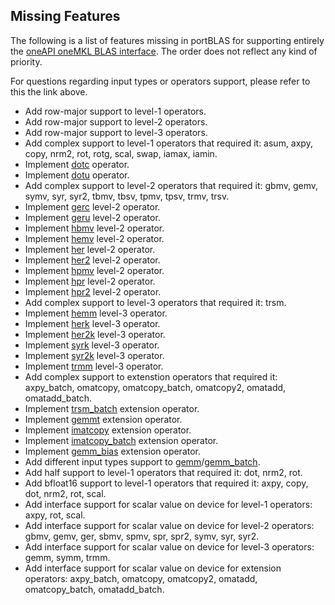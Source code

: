 ## Missing Features

The following is a list of features missing in portBLAS for supporting entirely the [oneAPI oneMKL BLAS interface](https://oneapi-spec.uxlfoundation.org/specifications/oneapi/latest/elements/onemkl/source/domains/blas/blas).
The order does not reflect any kind of priority.

For questions regarding input types or operators support, please refer to this the link above.

- Add row-major support to level-1 operators.
- Add row-major support to level-2 operators.
- Add row-major support to level-3 operators.
- Add complex support to level-1 operators that required it: asum, axpy, copy, nrm2, rot, rotg, scal, swap, iamax, iamin.
- Implement [dotc](https://oneapi-spec.uxlfoundation.org/specifications/oneapi/latest/elements/onemkl/source/domains/blas/dotc.html#onemkl-blas-dotc) operator.
- Implement [dotu](https://oneapi-spec.uxlfoundation.org/specifications/oneapi/latest/elements/onemkl/source/domains/blas/dotu.html#onemkl-blas-dotu) operator.
- Add complex support to level-2 operators that required it: gbmv, gemv, symv, syr, syr2, tbmv, tbsv, tpmv, tpsv, trmv, trsv.
- Implement [gerc](https://oneapi-spec.uxlfoundation.org/specifications/oneapi/latest/elements/onemkl/source/domains/blas/gerc.html#onemkl-blas-gerc) level-2 operator.
- Implement [geru](https://oneapi-spec.uxlfoundation.org/specifications/oneapi/latest/elements/onemkl/source/domains/blas/geru.html#onemkl-blas-geru) level-2 operator.
- Implement [hbmv](https://oneapi-spec.uxlfoundation.org/specifications/oneapi/latest/elements/onemkl/source/domains/blas/hbmv.html#onemkl-blas-hbmv) level-2 operator.
- Implement [hemv](https://oneapi-spec.uxlfoundation.org/specifications/oneapi/latest/elements/onemkl/source/domains/blas/hemv.html#onemkl-blas-hemv) level-2 operator.
- Implement [her](https://oneapi-spec.uxlfoundation.org/specifications/oneapi/latest/elements/onemkl/source/domains/blas/her.html#onemkl-blas-her) level-2 operator.
- Implement [her2](https://oneapi-spec.uxlfoundation.org/specifications/oneapi/latest/elements/onemkl/source/domains/blas/her2.html#onemkl-blas-her2) level-2 operator.
- Implement [hpmv](https://oneapi-spec.uxlfoundation.org/specifications/oneapi/latest/elements/onemkl/source/domains/blas/hpmv.html#onemkl-blas-hpmv) level-2 operator.
- Implement [hpr](https://oneapi-spec.uxlfoundation.org/specifications/oneapi/latest/elements/onemkl/source/domains/blas/hpr.html#onemkl-blas-hpr) level-2 operator.
- Implement [hpr2](https://oneapi-spec.uxlfoundation.org/specifications/oneapi/latest/elements/onemkl/source/domains/blas/hpr2.html#onemkl-blas-hpr2) level-2 operator.
- Add complex support to level-3 operators that required it: trsm.
- Implement [hemm](https://oneapi-spec.uxlfoundation.org/specifications/oneapi/latest/elements/onemkl/source/domains/blas/hemm#onemkl-blas-hemm) level-3 operator.
- Implement [herk](https://oneapi-spec.uxlfoundation.org/specifications/oneapi/latest/elements/onemkl/source/domains/blas/herk#onemkl-blas-herk) level-3 operator.
- Implement [her2k](https://oneapi-spec.uxlfoundation.org/specifications/oneapi/latest/elements/onemkl/source/domains/blas/her2k#onemkl-blas-her2k) level-3 operator.
- Implement [syrk](https://oneapi-spec.uxlfoundation.org/specifications/oneapi/latest/elements/onemkl/source/domains/blas/syrk.html#onemkl-blas-syrk) level-3 operator.
- Implement [syr2k](https://oneapi-spec.uxlfoundation.org/specifications/oneapi/latest/elements/onemkl/source/domains/blas/syr2k.html#onemkl-blas-syr2k) level-3 operator.
- Implement [trmm](https://oneapi-spec.uxlfoundation.org/specifications/oneapi/latest/elements/onemkl/source/domains/blas/trmm.html#onemkl-blas-trmm) level-3 operator.
- Add complex support to extenstion operators that required it: axpy_batch, omatcopy, omatcopy_batch, omatcopy2, omatadd, omatadd_batch.
- Implement [trsm_batch](https://oneapi-spec.uxlfoundation.org/specifications/oneapi/latest/elements/onemkl/source/domains/blas/trsm_batch.html#onemkl-blas-trsm-batch) extension operator.
- Implement [gemmt](https://oneapi-spec.uxlfoundation.org/specifications/oneapi/latest/elements/onemkl/source/domains/blas/gemmt.html#onemkl-blas-gemmt) extension operator.
- Implement [imatcopy](https://oneapi-spec.uxlfoundation.org/specifications/oneapi/latest/elements/onemkl/source/domains/blas/imatcopy#onemkl-blas-imatcopy) extension operator.
- Implement [imatcopy_batch](https://oneapi-spec.uxlfoundation.org/specifications/oneapi/latest/elements/onemkl/source/domains/blas/imatcopy_batch#onemkl-blas-imatcopy-batch) extension operator.
- Implement [gemm_bias](https://oneapi-spec.uxlfoundation.org/specifications/oneapi/latest/elements/onemkl/source/domains/blas/gemm_bias.html#onemkl-blas-gemm-bias) extension operator.
- Add different input types support to [gemm](https://oneapi-spec.uxlfoundation.org/specifications/oneapi/latest/elements/onemkl/source/domains/blas/gemm#onemkl-blas-gemm)/[gemm_batch](https://oneapi-spec.uxlfoundation.org/specifications/oneapi/latest/elements/onemkl/source/domains/blas/gemm_batch#onemkl-blas-gemm-batch). 
- Add half support to level-1 operators that required it: dot, nrm2, rot.
- Add bfloat16 support to level-1 operators that required it: axpy, copy, dot, nrm2, rot, scal.
- Add interface support for scalar value on device for level-1 operators: axpy, rot, scal.
- Add interface support for scalar value on device for level-2 operators: gbmv, gemv, ger, sbmv, spmv, spr, spr2, symv, syr, syr2.
- Add interface support for scalar value on device for level-3 operators: gemm, symm, trmm.
- Add interface support for scalar value on device for extension operators: axpy_batch, omatcopy, omatcopy2, omatadd, omatcopy_batch, omatadd_batch.
